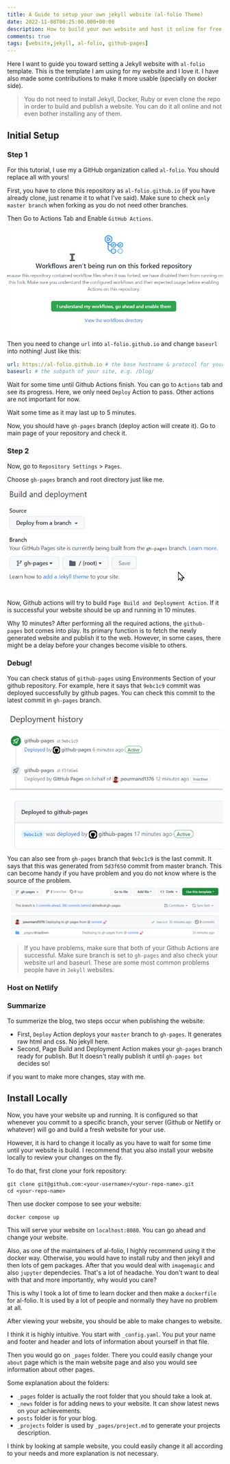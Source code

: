 ```yaml
---
title: A Guide to setup your own jekyll website (al-folio Theme)
date: 2022-11-08T00:25:00.000+00:00
description: How to build your own website and host it online for free
comments: true
tags: [website,jekyll, al-folio, github-pages]
---
```


Here I want to guide you toward setting a Jekyll website with `al-folio` template. This is the template I am using for my website and I love it. I have also made some contributions to make it more usable (specially on docker side).  

> You do not need to install Jekyll, Docker, Ruby or even clone the repo in order to build and publish a website. You can do it all online and not even bother installing any of them. 

## Initial Setup
### Step 1
For this tutorial, I use my a GitHub organization called `al-folio`. You should replace all with yours!

First, you have to clone this repository as `al-folio.github.io` (if you have already clone, just rename it to what I've said). Make sure to check `only master branch` when forking as you do not need other branches. 

Then Go to Actions Tab and Enable `GitHub Actions`.

![](enable_actions.png#center)
Then you need to change `url` into `al-folio.github.io` and change `baseurl` into nothing! Just like this:

```yaml
url: https://al-folio.github.io # the base hostname & protocol for your site
baseurl: # the subpath of your site, e.g. /blog/
```

Wait for some time until Github Actions finish. You can go to `Actions` tab and see its progress. Here, we only need `Deploy` Action to pass. Other actions are not important for now. 

Wait some time as it may last up to 5 minutes. 

Now, you should have `gh-pages` branch (deploy action will create it). Go to main page of your repository and check it.  

### Step 2
Now, go to `Repository Settings` > `Pages`.

Choose `gh-pages` branch and root directory just like me. 

![](gh-pages.png#center)

Now, Github actions will try to build `Page Build and Deployment Action`. If it is successful your website should be up and running in 10 minutes. 

Why 10 minutes?
After performing all the required actions, the `github-pages` bot comes into play. Its primary function is to fetch the newly generated website and publish it to the web. However, in some cases, there might be a delay before your changes become visible to others.

### Debug! 
You can check status of `github-pages` using Environments Section of your github repository. For example, here it says that `9ebc1c9` commit was deployed successfully by github pages. You can check this commit to the latest commit in `gh-pages` branch. 
![](ghpages-action.png)
![](deployment_status.png)
You can also see from `gh-pages` branch that `9ebc1c9` is the last commit. It says that this was generated from `5d3f650` commit from master branch. This can become handy if you have problem and you do not know where is the source of the problem. 
![](ghpages-branch-information.png)


> If you have problems, make sure that both of your Github Actions are successful. Make sure branch is set to `gh-pages` and also check your website url and baseurl. These are some most common problems people have in `Jekyll` websites. 

### Host on Netlify


### Summarize
To summerize the blog, two steps occur when publishing the website:

- First, `Deploy` Action deploys your `master` branch to `gh-pages`. It generates raw html and css. No jekyll here. 
- Second, Page Build and Deployment Action makes your `gh-pages` branch ready for publish. But It doesn't really publish it until `gh-pages bot` decides so! 

if you want to make more changes, stay with me. 

## Install Locally
Now, you have your website up and running. It is configured so that whenever you commit to a specific branch, your server (Github or Netlify or whatever) will go and build a fresh website for your use. 

However, it is hard to change it locally as you have to wait for some time until your website is build. I recommend that you also install your website locally to review your changes on the fly.

To do that, first clone your fork repository:
```
git clone git@github.com:<your-username>/<your-repo-name>.git
cd <your-repo-name>
```

Then use docker compose to see your website:
```
docker compose up
```

This will serve your website on `localhost:8080`. You can go ahead and change your website. 

Also, as one of the maintainers of al-folio, I highly recommend using it the docker way. Otherwise, you would have to install ruby and then jekyll and then lots of gem packages. After that you would deal with `imagemagic` and also `jupyter` dependecies. That's a lot of headache. You don't want to deal with that and more importantly, why would you care?

This is why I took a lot of time to learn docker and then make a `dockerfile` for al-folio. It is used by a lot of people and normally they have no problem at all. 

After viewing your website, you should be able to make changes to website. 

I think it is highly intuitive. You start with `_config.yaml`. You put your name and footer and header and lots of information about yourself in that file. 

Then you would go on `_pages` folder. There you could easily change your `about` page which is the main website page and also you would see information about other pages. 

Some explanation about the folders:
- `_pages` folder is actually the root folder that you should take a look at. 
- `_news` folder is for adding news to your website. It can show latest news on your achievements. 
- `posts` folder is for your blog. 
- `_projects` folder is used by `_pages/project.md` to generate your projects description.

I think by looking at sample website, you could easily change it all according to your needs and more explanation is not necessary. 
